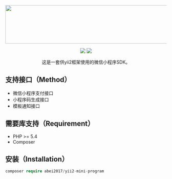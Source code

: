 <p align="center" style="margin-bottom:0!important;">    <a href="http://nai8.me" target="_blank">        <img width="600" height="120" src="https://nai8.me/images/ext-logos/yii2-mini-program.jpg">    </a></p><p align="center"><img src="https://img.shields.io/github/forks/abei2017/yii2-mini-program.svg"><img src="https://img.shields.io/github/stars/abei2017/yii2-mini-program.svg"></p><p align="center">    这是一套供yii2框架使用的微信小程序SDK。</p>## 支持接口（Method）- 微信小程序支付接口- 小程序码生成接口- 模板通知接口## 需要库支持（Requirement）- PHP >= 5.4- Composer## 安装（Installation）```phpcomposer require abei2017/yii2-mini-program```